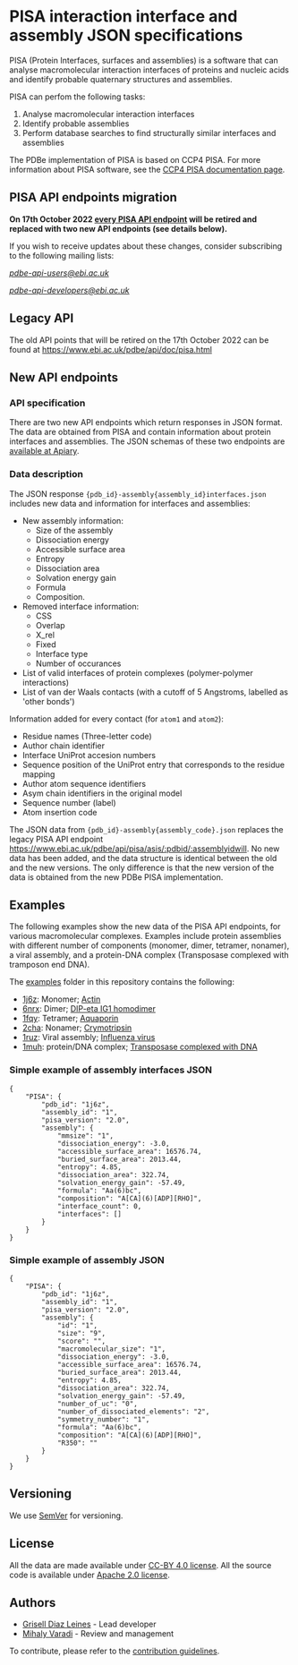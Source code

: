 # PISA interaction interface and assembly JSON specifications
PISA (Protein Interfaces, surfaces and assemblies) is a software that can analyse macromolecular interaction interfaces of proteins and nucleic acids and identify probable quaternary structures and assemblies.

PISA can perfom the following tasks:

1. Analyse macromolecular interaction interfaces 
2. Identify probable assemblies
3. Perform database searches to find structurally similar interfaces and assemblies

The PDBe implementation of PISA is based on CCP4 PISA. For more information about PISA software, see the [CCP4 PISA documentation page](https://www.ccp4.ac.uk/html/pisa.html).

## PISA API endpoints migration

**On 17th October 2022 [every PISA API endpoint](https://www.ebi.ac.uk/pdbe/api/doc/pisa.html) will be retired and replaced with two new API endpoints (see details below).**

If you wish to receive updates about these changes, consider subscribing to the following mailing lists:

*pdbe-api-users@ebi.ac.uk*

*pdbe-api-developers@ebi.ac.uk* 

## Legacy API

The old API points that will be retired on the 17th October 2022 can be found at https://www.ebi.ac.uk/pdbe/api/doc/pisa.html

## New API endpoints

### API specification
There are two new API endpoints which return responses in JSON format. The data are obtained from PISA and contain information about protein interfaces and assemblies. The JSON schemas of these two endpoints are [available at Apiary](https://pisalite.docs.apiary.io/#reference/0/pisaqualifierjson/interaction-interface-data-per-pdb-assembly-entry).

### Data description
The JSON response `{pdb_id}-assembly{assembly_id}interfaces.json` includes new data and information for interfaces and assemblies:
- New assembly information: 
  - Size of the assembly
  - Dissociation energy
  - Accessible surface area
  - Entropy
  - Dissociation area
  - Solvation energy gain
  - Formula
  - Composition.
- Removed interface information: 
  - CSS
  - Overlap
  - X_rel
  - Fixed 
  - Interface type 
  - Number of occurances
- List of valid interfaces of protein complexes (polymer-polymer interactions) 
- List of van der Waals contacts (with a cutoff of 5 Angstroms, labelled as 'other bonds')

Information added for every contact (for `atom1` and `atom2`):

- Residue names (Three-letter code)
- Author chain identifier
- Interface UniProt accesion numbers
- Sequence position of the UniProt entry that corresponds to the residue mapping 
- Author atom sequence identifiers 
- Asym chain identifiers in the original model 
- Sequence number (label)
- Atom insertion code

The JSON data from `{pdb_id}-assembly{assembly_code}.json` replaces the legacy PISA API endpoint https://www.ebi.ac.uk/pdbe/api/pisa/asis/:pdbid/:assemblyidwill. No new data has been added, and the data structure is identical between the old and the new versions. The only difference is that the new version of the data is obtained from the new PDBe PISA implementation.

## Examples 

The following examples show the new data of the PISA API endpoints, for various macromolecular complexes. Examples include protein assemblies with different number of components (monomer, dimer, tetramer, nonamer), a viral assembly, and a protein-DNA complex (Transposase complexed with tramposon end DNA).

The [examples](https://github.com/PDBe-KB/pdbe-pisa-json/tree/main/examples) folder in this repository contains the following:

- [1j6z](https://github.com/PDBe-KB/pdbe-pisa-json/tree/main/examples/monomer_1j6z): Monomer; [Actin](https://www.ebi.ac.uk/pdbe/entry/pdb/1j6z)
- [6nrx](https://github.com/PDBe-KB/pdbe-pisa-json/tree/main/examples/dimer_6nrx): Dimer; [DIP-eta IG1 homodimer](https://www.ebi.ac.uk/pdbe/entry/pdb/6nrx)
- [1fqy](https://github.com/PDBe-KB/pdbe-pisa-json/tree/main/examples/tetramer_1fpy): Tetramer; [Aquaporin](https://www.ebi.ac.uk/pdbe/entry/pdb/1fqy)
- [2cha](https://github.com/PDBe-KB/pdbe-pisa-json/tree/main/examples/nonamer_2cha): Nonamer; [Crymotripsin](https://www.ebi.ac.uk/pdbe/entry/pdb/2cha)
- [1ruz](https://github.com/PDBe-KB/pdbe-pisa-json/tree/main/examples/virus_1ruz): Viral assembly; [Influenza virus](https://www.ebi.ac.uk/pdbe/entry/pdb/1ruz)
- [1muh](https://github.com/PDBe-KB/pdbe-pisa-json/tree/main/examples/complex_dna_1muh): protein/DNA complex; [Transposase complexed with DNA](https://www.ebi.ac.uk/pdbe/entry/pdb/1muh)

### Simple example of assembly interfaces JSON
```
{
    "PISA": {
        "pdb_id": "1j6z", 
        "assembly_id": "1", 
        "pisa_version": "2.0", 
        "assembly": {
            "mmsize": "1", 
            "dissociation_energy": -3.0, 
            "accessible_surface_area": 16576.74, 
            "buried_surface_area": 2013.44, 
            "entropy": 4.85, 
            "dissociation_area": 322.74, 
            "solvation_energy_gain": -57.49, 
            "formula": "Aa(6)bc", 
            "composition": "A[CA](6)[ADP][RHO]", 
            "interface_count": 0, 
            "interfaces": []
        }
    }
}
```

### Simple example of assembly JSON
```
{
    "PISA": {
        "pdb_id": "1j6z", 
        "assembly_id": "1", 
        "pisa_version": "2.0", 
        "assembly": {
            "id": "1", 
            "size": "9", 
            "score": "", 
            "macromolecular_size": "1", 
            "dissociation_energy": -3.0, 
            "accessible_surface_area": 16576.74, 
            "buried_surface_area": 2013.44, 
            "entropy": 4.85, 
            "dissociation_area": 322.74, 
            "solvation_energy_gain": -57.49, 
            "number_of_uc": "0", 
            "number_of_dissociated_elements": "2", 
            "symmetry_number": "1", 
            "formula": "Aa(6)bc", 
            "composition": "A[CA](6)[ADP][RHO]", 
            "R350": ""
        }
    }
}
```

## Versioning

We use [SemVer](https://semver.org) for versioning.

## License

All the data are made available under [CC-BY 4.0 license](https://creativecommons.org/licenses/by/4.0/). All the source code is available under [Apache 2.0 license](https://github.com/PDBe-KB/pdbe-pisa-json/blob/main/LICENSE).

## Authors
* [Grisell Diaz Leines](https://github.com/grisell) - Lead developer
* [Mihaly Varadi](https://github.com/mvaradi) - Review and management 

To contribute, please refer to the [contribution guidelines](https://github.com/PDBe-KB/pdbe-pisa-json/blob/main/CONTRIBUTING.md).
